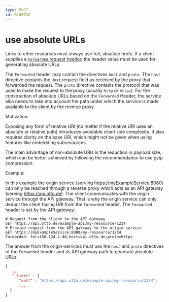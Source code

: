 ```yaml
---
type: MUST
id: R100032
---
```


# use absolute URLs

Links to other resources must always use full, absolute hrefs. If a client supplies
a [`Forwarded` request header](./guidelines/020_guidelines/040_hypermedia/2060_must-support-forwarded-header.md), the
header value must be used for generating absolute URLs.

The `Forwarded` header may contain the directives `host` and `proto`. The `host` directive contains the `Host` request
field as received by the proxy that forwarded the request. The `proto` directive contains the protocol that was used
to make the request to the proxy (usually `http` or `https`). For the construction of absolute URLs based on the
`Forwarded` Header, the service also needs to take into account the path under which the service is made available
to the client by the reverse proxy.

Motivation:

Exposing any form of relative URI (no matter if the relative URI uses an absolute or relative path)
introduces avoidable client side complexity. It also requires clarity on the base URI, which might not be given when
using features like embedding subresources.

The main advantage of non-absolute URIs is the reduction in payload size, which can be better achieved by following the
recommendation to use gzip compression.

Example:

In this example the origin service (serving <https://myExampleService:8080>) can only be reached through a reverse proxy
which acts as an API gateway (serving <https://api.otto.de>). The client communicates with the origin service through
the API gateway. That is why the origin service can only deduct the client facing URI from the `Forwarded` header.
The `Forwarded` header is set by the API gateway.

```http request
# Request from the client to the API gateway
GET https://api.otto.de/example-api/my-ressource/1234
# Proxied request from the API gateway to the origin service
GET https://myExampleService:8080/my-ressource/1234
Forwarded: for=156.124.2.46;host=api.otto.de;proto=https
```

The answer from the origin-services must ues the `host` and `proto` directives of the `Forwarded` header and its API
gateway path to generate absolute URLs:

```json
{
   ...
   "_links" : {
      "self" : "https://api.otto.de/example-api/my-ressource/1234",
      ...
  }
}
```
